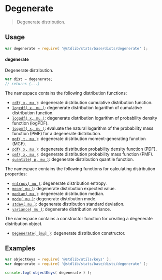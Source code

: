<!--

@license Apache-2.0

Copyright (c) 2018 The Stdlib Authors.

Licensed under the Apache License, Version 2.0 (the "License");
you may not use this file except in compliance with the License.
You may obtain a copy of the License at

   http://www.apache.org/licenses/LICENSE-2.0

Unless required by applicable law or agreed to in writing, software
distributed under the License is distributed on an "AS IS" BASIS,
WITHOUT WARRANTIES OR CONDITIONS OF ANY KIND, either express or implied.
See the License for the specific language governing permissions and
limitations under the License.

-->

# Degenerate

> Degenerate distribution.

<section class="usage">

## Usage

```javascript
var degenerate = require( '@stdlib/stats/base/dists/degenerate' );
```

#### degenerate

Degenerate distribution.

```javascript
var dist = degenerate;
// returns {...}
```

The namespace contains the following distribution functions:

<!-- <toc pattern="*+(cdf|pdf|pmf|mgf|quantile)*"> -->

<div class="namespace-toc">

-   <span class="signature">[`cdf( x, mu )`][@stdlib/stats/base/dists/degenerate/cdf]</span><span class="delimiter">: </span><span class="description">degenerate distribution cumulative distribution function.</span>
-   <span class="signature">[`logcdf( x, mu )`][@stdlib/stats/base/dists/degenerate/logcdf]</span><span class="delimiter">: </span><span class="description">degenerate distribution logarithm of cumulative distribution function.</span>
-   <span class="signature">[`logpdf( x, mu )`][@stdlib/stats/base/dists/degenerate/logpdf]</span><span class="delimiter">: </span><span class="description">degenerate distribution logarithm of probability density function (logPDF).</span>
-   <span class="signature">[`logpmf( x, mu )`][@stdlib/stats/base/dists/degenerate/logpmf]</span><span class="delimiter">: </span><span class="description">evaluate the natural logarithm of the probability mass function (PMF) for a degenerate distribution.</span>
-   <span class="signature">[`mgf( t, mu )`][@stdlib/stats/base/dists/degenerate/mgf]</span><span class="delimiter">: </span><span class="description">degenerate distribution moment-generating function (MGF).</span>
-   <span class="signature">[`pdf( x, mu )`][@stdlib/stats/base/dists/degenerate/pdf]</span><span class="delimiter">: </span><span class="description">degenerate distribution probability density function (PDF).</span>
-   <span class="signature">[`pmf( x, mu )`][@stdlib/stats/base/dists/degenerate/pmf]</span><span class="delimiter">: </span><span class="description">degenerate distribution probability mass function (PMF).</span>
-   <span class="signature">[`quantile( p, mu )`][@stdlib/stats/base/dists/degenerate/quantile]</span><span class="delimiter">: </span><span class="description">degenerate distribution quantile function.</span>

</div>

<!-- </toc> -->

The namespace contains the following functions for calculating distribution properties:

<!-- <toc pattern="*+(entropy|kurtosis|mean|median|mode|skewness|stdev|variance)*"> -->

<div class="namespace-toc">

-   <span class="signature">[`entropy( mu )`][@stdlib/stats/base/dists/degenerate/entropy]</span><span class="delimiter">: </span><span class="description">degenerate distribution entropy.</span>
-   <span class="signature">[`mean( mu )`][@stdlib/stats/base/dists/degenerate/mean]</span><span class="delimiter">: </span><span class="description">degenerate distribution expected value.</span>
-   <span class="signature">[`median( mu )`][@stdlib/stats/base/dists/degenerate/median]</span><span class="delimiter">: </span><span class="description">degenerate distribution median.</span>
-   <span class="signature">[`mode( mu )`][@stdlib/stats/base/dists/degenerate/mode]</span><span class="delimiter">: </span><span class="description">degenerate distribution mode.</span>
-   <span class="signature">[`stdev( mu )`][@stdlib/stats/base/dists/degenerate/stdev]</span><span class="delimiter">: </span><span class="description">degenerate distribution standard deviation.</span>
-   <span class="signature">[`variance( mu )`][@stdlib/stats/base/dists/degenerate/variance]</span><span class="delimiter">: </span><span class="description">degenerate distribution variance.</span>

</div>

<!-- </toc> -->

The namespace contains a constructor function for creating a degenerate distribution object.

<!-- <toc pattern="*ctor*"> -->

<div class="namespace-toc">

-   <span class="signature">[`Degenerate( [mu] )`][@stdlib/stats/base/dists/degenerate/ctor]</span><span class="delimiter">: </span><span class="description">degenerate distribution constructor.</span>

</div>

<!-- </toc> -->

</section>

<!-- /.usage -->

<section class="examples">

## Examples

<!-- TODO: better examples -->

<!-- eslint no-undef: "error" -->

```javascript
var objectKeys = require( '@stdlib/utils/keys' );
var degenerate = require( '@stdlib/stats/base/dists/degenerate' );

console.log( objectKeys( degenerate ) );
```

</section>

<!-- /.examples -->

<section class="links">

<!-- <toc-links> -->

[@stdlib/stats/base/dists/degenerate/ctor]: https://github.com/stdlib-js/stats/tree/main/base/dists/degenerate/ctor

[@stdlib/stats/base/dists/degenerate/entropy]: https://github.com/stdlib-js/stats/tree/main/base/dists/degenerate/entropy

[@stdlib/stats/base/dists/degenerate/mean]: https://github.com/stdlib-js/stats/tree/main/base/dists/degenerate/mean

[@stdlib/stats/base/dists/degenerate/median]: https://github.com/stdlib-js/stats/tree/main/base/dists/degenerate/median

[@stdlib/stats/base/dists/degenerate/mode]: https://github.com/stdlib-js/stats/tree/main/base/dists/degenerate/mode

[@stdlib/stats/base/dists/degenerate/stdev]: https://github.com/stdlib-js/stats/tree/main/base/dists/degenerate/stdev

[@stdlib/stats/base/dists/degenerate/variance]: https://github.com/stdlib-js/stats/tree/main/base/dists/degenerate/variance

[@stdlib/stats/base/dists/degenerate/cdf]: https://github.com/stdlib-js/stats/tree/main/base/dists/degenerate/cdf

[@stdlib/stats/base/dists/degenerate/logcdf]: https://github.com/stdlib-js/stats/tree/main/base/dists/degenerate/logcdf

[@stdlib/stats/base/dists/degenerate/logpdf]: https://github.com/stdlib-js/stats/tree/main/base/dists/degenerate/logpdf

[@stdlib/stats/base/dists/degenerate/logpmf]: https://github.com/stdlib-js/stats/tree/main/base/dists/degenerate/logpmf

[@stdlib/stats/base/dists/degenerate/mgf]: https://github.com/stdlib-js/stats/tree/main/base/dists/degenerate/mgf

[@stdlib/stats/base/dists/degenerate/pdf]: https://github.com/stdlib-js/stats/tree/main/base/dists/degenerate/pdf

[@stdlib/stats/base/dists/degenerate/pmf]: https://github.com/stdlib-js/stats/tree/main/base/dists/degenerate/pmf

[@stdlib/stats/base/dists/degenerate/quantile]: https://github.com/stdlib-js/stats/tree/main/base/dists/degenerate/quantile

<!-- </toc-links> -->

</section>

<!-- /.links -->
